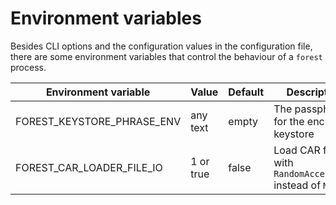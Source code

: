 # Environment variables

Besides CLI options and the configuration values in the configuration file,
there are some environment variables that control the behaviour of a `forest`
process.

| Environment variable       | Value     | Default | Description                                              |
| -------------------------- | --------- | ------- | -------------------------------------------------------- |
| FOREST_KEYSTORE_PHRASE_ENV | any text  | empty   | The passphrase for the encrypted keystore                |
| FOREST_CAR_LOADER_FILE_IO  | 1 or true | false   | Load CAR files with `RandomAccessFile` instead of `Mmap` |
